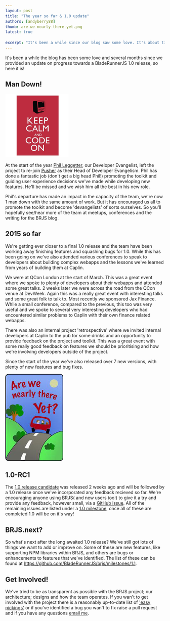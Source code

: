```yaml
---
layout: post
title: "The year so far & 1.0 update"
authors: [andyberry88]
thumb: are-we-nearly-there-yet.png
latest: true

excerpt: "It's been a while since our blog saw some love. It's about time for an update a 1.0 release and what else the team have been up to."
---
```


It's been a while the blog has been some love and several months since we provided an update on progress towards a BladeRunnerJS 1.0 release, so here it is!

## Man Down!

<img class="pull-right" src="/blog/img/keep-calm-and-code.png" alt="Keep calm and code" width="200"/>

At the start of the year [Phil Leggetter](https://github.com/leggetter), our Developer Evangelist, left the project to re-join [Pusher](https://pusher.com) as their Head of Developer Evangelism. Phil has done a fantastic job (don't get a big head Phil!) promoting the toolkit and guiding user experience decisions we've made while developing new features. He'll be missed and we wish him all the best in his new role.

Phil's departure has made an impact in the capacity of the team, we're now 1 man down with the same amount of work. But it has encouraged us all to promote the toolkit and become 'devangelists' of sorts ourselves. So you'll hopefully see/hear more of the team at meetups, conferences and the writing for the BRJS blog.

## 2015 so far

We're getting ever closer to a final 1.0 release and the team have been working away finishing features and squashing bugs for 1.0. While this has been going on we've also attended various conferences to speak to developers about building complex webapps and the lessons we've learned from years of building them at Caplin.

We were at QCon London at the start of March. This was a great event where we spoke to plenty of developers about their webapps and attended some great talks. 2 weeks later we were across the road from the QCon venue at DevWeek. Again this was a really great event with interesting talks and some great folk to talk to. Most recently we sponsored Jax Finance. While a small conference, compared to the previous, this too was very useful and we spoke to several very interesting developers who had encountered similar problems to Caplin with their own finance related webapps.

There was also an internal project 'retrospective' where we invited internal developers at Caplin to the pub for some drinks and an opportunity to provide feedback on the project and toolkit. This was a great event with some really good feedback on features we should be prioritising and how we're involving developers outside of the project.

Since the start of the year we've also released over 7 new versions, with plenty of new features and bug fixes.

<img class="pull-left" src="/blog/img/are-we-nearly-there-yet.png" alt="1.0 Nearly There!" />

## 1.0-RC1

The [1.0 release candidate](https://github.com/BladeRunnerJS/brjs/releases/tag/v1.0-RC1) was released 2 weeks ago and will be followed by a 1.0 release once we've incorporated any feedback recieved so far. We're encouraging anyone using BRJS( and new users too!) to give it a try and provide any feedback, however small, via a [GitHub issue](https://github.com/BladeRunnerJS/brjs/issues/new). All of the remaining issues are listed under a [1.0 milestone](https://github.com/BladeRunnerJS/brjs/milestones/1.0), once all of these are completed 1.0 will be on it's way!

## BRJS.next?

So what's next after the long awaited 1.0 release? We've still got lots of things we want to add or improve on. Some of these are new features, like supporting NPM libraries within BRJS, and others are bugs or enhancements to features that we've identified. The list of these can be found at https://github.com/BladeRunnerJS/brjs/milestones/1.1.

## Get Involved!

We've tried to be as transparent as possible with the BRJS project; our architecture; designs and how the team operates. If you wan't to get involved with the project there is a reasonably up-to-date list of ['easy pickings'](https://github.com/BladeRunnerJS/brjs/issues?q=is%3Aopen+is%3Aissue+label%3Aeasy-pickings) or if you've identified a bug you wan't to fix raise a pull request and if you have any questions [email me](mailto:andy@bladerunnerjs.org).
